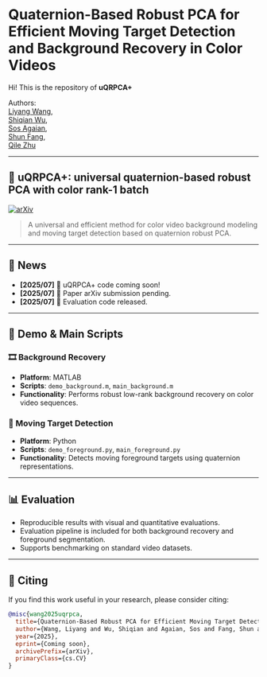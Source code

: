 # Quaternion-Based Robust PCA for Efficient Moving Target Detection and Background Recovery in Color Videos

Hi! This is the repository of **uQRPCA+**

Authors:  
[Liyang Wang](https://ruchtech.github.io/),  
[Shiqian Wu](https://scholar.google.com/citations?user=dandan123),  
[Sos Agaian](https://scholar.google.com/citations?user=FazfMZMAAAAJ&hl=zh-CN&oi=ao),  
[Shun Fang](https://scholar.google.com/citations?user=CKJeooEAAAAJ&hl=zh-CN&oi=sra),  
[Qile Zhu](https://github.com/Ruchtech/uQRPCA)

---

## 🔧 uQRPCA+: universal quaternion-based robust PCA with color rank-1 batch  
[![arXiv](https://img.shields.io/badge/arXiv-ComingSoon-lightgrey)](https://github.com/Ruchtech/uQRPCA)  
> A universal and efficient method for color video background modeling and moving target detection based on quaternion robust PCA.

---

## 📰 News

- **[2025/07]** 🔧 uQRPCA+ code coming soon!
- **[2025/07]** 📄 Paper arXiv submission pending.
- **[2025/07]** 🧪 Evaluation code released.

---

## 🚀 Demo & Main Scripts

### 🎞 Background Recovery
- **Platform**: MATLAB  
- **Scripts**: `demo_background.m`, `main_background.m`  
- **Functionality**: Performs robust low-rank background recovery on color video sequences.

### 🎯 Moving Target Detection
- **Platform**: Python  
- **Scripts**: `demo_foreground.py`, `main_foreground.py`  
- **Functionality**: Detects moving foreground targets using quaternion representations.

---

## 📊 Evaluation

- Reproducible results with visual and quantitative evaluations.
- Evaluation pipeline is included for both background recovery and foreground segmentation.
- Supports benchmarking on standard video datasets.

---

## 📄 Citing

If you find this work useful in your research, please consider citing:

```bibtex
@misc{wang2025uqrpca,
  title={Quaternion-Based Robust PCA for Efficient Moving Target Detection and Background Recovery in Color Videos},
  author={Wang, Liyang and Wu, Shiqian and Agaian, Sos and Fang, Shun and Zhu, Qile},
  year={2025},
  eprint={Coming soon},
  archivePrefix={arXiv},
  primaryClass={cs.CV}
}

